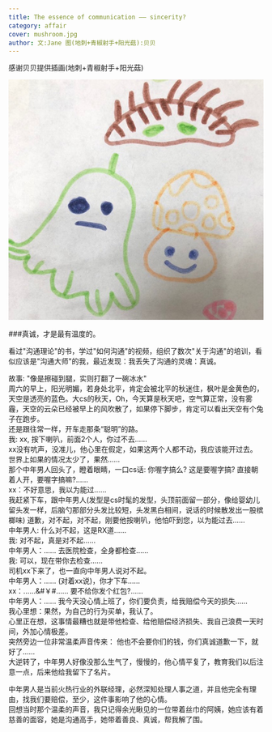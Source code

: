 ```yaml
---
title: The essence of communication —— sincerity?       
category: affair 
cover: mushroom.jpg
author: 文:Jane 图(地刺+青椒射手+阳光菇):贝贝
---
```

感谢贝贝提供插画(地刺+青椒射手+阳光菇)                 

![unsplash.com](./mushroom.jpg)

      
###真诚，才是最有温度的。       
  
看过"沟通理论"的书，学过"如何沟通"的视频，组织了数次"关于沟通"的培训，看似应该是"沟通大师"的我，最近发现：我丢失了沟通的灵魂：真诚。       
     
故事: "像是擦碰到腿，实则打翻了一碗冰水"             
周六的早上，阳光明媚，若身处北平，肯定会被北平的秋迷住，枫叶是金黄色的，天空是透亮的蓝色。大cs的秋天，Oh，今天算是秋天吧，空气算正常，没有雾霾，天空的云朵已经被早上的风吹散了，如果停下脚步，肯定可以看出天空有个兔子在跑步。   
还是跟往常一样，开车走那条“聪明”的路。    
我: xx, 按下喇叭，前面2个人，你过不去……   
xx没有吭声，没准儿，他心里在假定，如果这两个人都不动，我应该能开过去。       
世界上如果的情况太少了，果然……      
那个中年男人回头了，瞪着眼睛，一口cs话: 你喔字搞么? 这是要喔字搞? 直接朝着人开，要喔字搞嘛?……     
xx：不好意思，我以为能过……    
我赶紧下车，跟中年男人(发型是cs时髦的发型，头顶前面留一部分，像给婴幼儿留头发一样，后脑勺那部分头发比较短，头发黑白相间，说话的时候散发出一股槟榔味) 道歉，对不起，对不起，刚要他按喇叭，他怕吓到您，以为能过去……   
中年男人: 什么对不起，这是RX道……    
我: 对不起，真是对不起……    
中年男人：…… 去医院检查，全身都检查……   
我: 可以，现在带你去检查……   
司机xx下来了，也一直向中年男人说对不起。     
中年男人：…… (对着xx说)，你才下车……   
xx：……&#￥#…… 要不给你发个红包?……   
中年男人：……  我今天没心情上班了，你们要负责，给我赔偿今天的损失……    
我心里想：果然，为自己的行为买单，我认了。      
心里正在想，这事情最糟也就是带他检查、给他赔偿经济损失、我自己浪费一天时间，外加心情极差。     
突然旁边一位非常温柔声音传来： 他也不会要你们的钱，你们真诚道歉一下，就好了……    
大逆转了，中年男人好像没那么生气了，慢慢的，他心情平复了，教育我们以后注意一点，后来他给我留下了名片。    

        
中年男人是当前火热行业的外联经理，必然深知处理人事之道，并且他完全有理由，找我们要赔偿，至少，这件事影响了他的心情。    
回想当时那个温柔的声音，我只记得余光瞅见的一位带着丝巾的阿姨，她应该有着慈善的面容，她是沟通高手，她带着善良、真诚，帮我解了围。  
   
               
